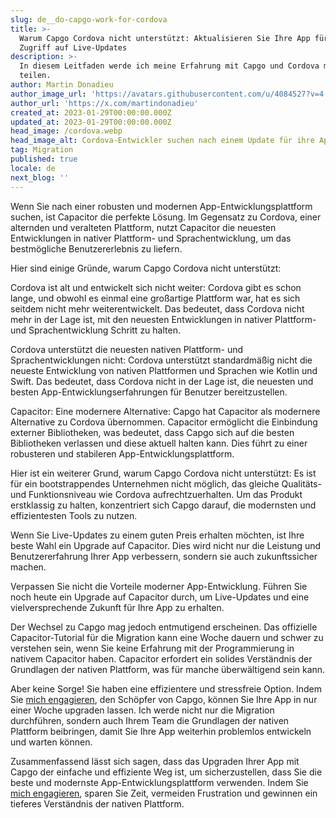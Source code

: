 ```yaml
---
slug: de__do-capgo-work-for-cordova
title: >-
  Warum Capgo Cordova nicht unterstützt: Aktualisieren Sie Ihre App für den
  Zugriff auf Live-Updates
description: >-
  In diesem Leitfaden werde ich meine Erfahrung mit Capgo und Cordova mit Ihnen
  teilen.
author: Martin Donadieu
author_image_url: 'https://avatars.githubusercontent.com/u/4084527?v=4'
author_url: 'https://x.com/martindonadieu'
created_at: 2023-01-29T00:00:00.000Z
updated_at: 2023-01-29T00:00:00.000Z
head_image: /cordova.webp
head_image_alt: Cordova-Entwickler suchen nach einem Update für ihre App
tag: Migration
published: true
locale: de
next_blog: ''
---
```


Wenn Sie nach einer robusten und modernen App-Entwicklungsplattform suchen, ist Capacitor die perfekte Lösung. Im Gegensatz zu Cordova, einer alternden und veralteten Plattform, nutzt Capacitor die neuesten Entwicklungen in nativer Plattform- und Sprachentwicklung, um das bestmögliche Benutzererlebnis zu liefern.

Hier sind einige Gründe, warum Capgo Cordova nicht unterstützt:

Cordova ist alt und entwickelt sich nicht weiter: Cordova gibt es schon lange, und obwohl es einmal eine großartige Plattform war, hat es sich seitdem nicht mehr weiterentwickelt. Das bedeutet, dass Cordova nicht mehr in der Lage ist, mit den neuesten Entwicklungen in nativer Plattform- und Sprachentwicklung Schritt zu halten.

Cordova unterstützt die neuesten nativen Plattform- und Sprachentwicklungen nicht: Cordova unterstützt standardmäßig nicht die neueste Entwicklung von nativen Plattformen und Sprachen wie Kotlin und Swift. Das bedeutet, dass Cordova nicht in der Lage ist, die neuesten und besten App-Entwicklungserfahrungen für Benutzer bereitzustellen.

Capacitor: Eine modernere Alternative: Capgo hat Capacitor als modernere Alternative zu Cordova übernommen. Capacitor ermöglicht die Einbindung externer Bibliotheken, was bedeutet, dass Capgo sich auf die besten Bibliotheken verlassen und diese aktuell halten kann. Dies führt zu einer robusteren und stabileren App-Entwicklungsplattform.

Hier ist ein weiterer Grund, warum Capgo Cordova nicht unterstützt: Es ist für ein bootstrappendes Unternehmen nicht möglich, das gleiche Qualitäts- und Funktionsniveau wie Cordova aufrechtzuerhalten. Um das Produkt erstklassig zu halten, konzentriert sich Capgo darauf, die modernsten und effizientesten Tools zu nutzen.

Wenn Sie Live-Updates zu einem guten Preis erhalten möchten, ist Ihre beste Wahl ein Upgrade auf Capacitor. Dies wird nicht nur die Leistung und Benutzererfahrung Ihrer App verbessern, sondern sie auch zukunftssicher machen.

Verpassen Sie nicht die Vorteile moderner App-Entwicklung. Führen Sie noch heute ein Upgrade auf Capacitor durch, um Live-Updates und eine vielversprechende Zukunft für Ihre App zu erhalten.

Der Wechsel zu Capgo mag jedoch entmutigend erscheinen. Das offizielle Capacitor-Tutorial für die Migration kann eine Woche dauern und schwer zu verstehen sein, wenn Sie keine Erfahrung mit der Programmierung in nativem Capacitor haben. Capacitor erfordert ein solides Verständnis der Grundlagen der nativen Plattform, was für manche überwältigend sein kann.

Aber keine Sorge! Sie haben eine effizientere und stressfreie Option. Indem Sie [mich engagieren](https://cal.com/martindonadieu/convert-your-cordova-app-to-capacitor/), den Schöpfer von Capgo, können Sie Ihre App in nur einer Woche upgraden lassen. Ich werde nicht nur die Migration durchführen, sondern auch Ihrem Team die Grundlagen der nativen Plattform beibringen, damit Sie Ihre App weiterhin problemlos entwickeln und warten können.

Zusammenfassend lässt sich sagen, dass das Upgraden Ihrer App mit Capgo der einfache und effiziente Weg ist, um sicherzustellen, dass Sie die beste und modernste App-Entwicklungsplattform verwenden. Indem Sie [mich engagieren](https://cal.com/martindonadieu/convert-your-cordova-app-to-capacitor/), sparen Sie Zeit, vermeiden Frustration und gewinnen ein tieferes Verständnis der nativen Plattform.